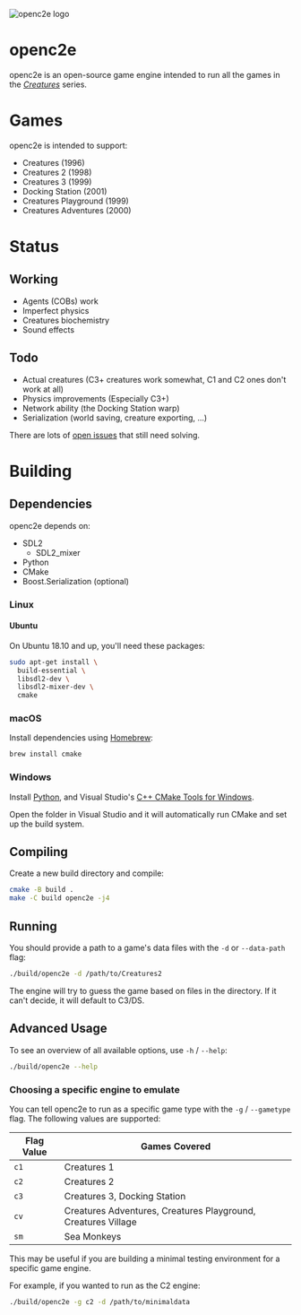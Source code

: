 ![openc2e logo](https://raw.githubusercontent.com/ligfx/openc2e/master/Openc2e-logo2008.png)


# openc2e

openc2e is an open-source game engine intended to run all the games in the
[_Creatures_](https://creatures.wiki) series.

# Games

openc2e is intended to support:

* Creatures (1996)
* Creatures 2 (1998)
* Creatures 3 (1999)
* Docking Station (2001)
* Creatures Playground (1999)
* Creatures Adventures (2000)

# Status

## Working

* Agents (COBs) work
* Imperfect physics
* Creatures biochemistry
* Sound effects

## Todo

* Actual creatures (C3+ creatures work somewhat, C1 and C2 ones don't work at all)
* Physics improvements (Especially C3+)
* Network ability (the Docking Station warp)
* Serialization (world saving, creature exporting, ...)

There are lots of [open issues](https://github.com/openc2e/openc2e/issues) that still need solving.

# Building

## Dependencies

openc2e depends on:

* SDL2
  * SDL2_mixer
* Python
* CMake
* Boost.Serialization (optional)

### Linux

#### Ubuntu

On Ubuntu 18.10 and up, you'll need these packages:

```bash
sudo apt-get install \
  build-essential \
  libsdl2-dev \
  libsdl2-mixer-dev \
  cmake
```

### macOS

Install dependencies using [Homebrew](https://brew.sh):

```bash
brew install cmake
```

### Windows

Install [Python](https://www.microsoft.com/en-us/p/python-38/9mssztt1n39l#activetab=pivot:overviewtab), and Visual Studio's [C++ CMake Tools for Windows](https://docs.microsoft.com/en-us/cpp/build/cmake-projects-in-visual-studio?view=vs-2019#installation).

Open the folder in Visual Studio and it will automatically run CMake and set up the build system.

## Compiling

Create a new build directory and compile:

```bash
cmake -B build .
make -C build openc2e -j4
```

## Running

You should provide a path to a game's data files with the `-d` or `--data-path` flag:

```bash
./build/openc2e -d /path/to/Creatures2
```

The engine will try to guess the game based on files in the directory. If it can't decide, it will default to C3/DS.

## Advanced Usage

To see an overview of all available options, use `-h` / `--help`:
```bash
./build/openc2e --help
```

### Choosing a specific engine to emulate

You can tell openc2e to run as a specific game type with the `-g` / `--gametype` flag. The following values are supported:

| Flag Value | Games Covered                                                 |
|------------|---------------------------------------------------------------|
| `c1`       | Creatures 1                                                   |
| `c2`       | Creatures 2                                                   |
| `c3`       | Creatures 3, Docking Station                                  |
| `cv`       | Creatures Adventures, Creatures Playground, Creatures Village |
| `sm`       | Sea Monkeys                                                   |

This may be useful if you are building a minimal testing environment for a specific game engine.

For example, if you wanted to run as the C2 engine:

```bash
./build/openc2e -g c2 -d /path/to/minimaldata
```

